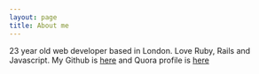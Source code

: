 ```yaml
---
layout: page
title: About me 
---
```


23 year old web developer based in London. Love Ruby, Rails and Javascript. My Github is [here](https://github.com/askl56) and Quora profile is [here](http://www.quora.com/Andrew-Scott-10)
